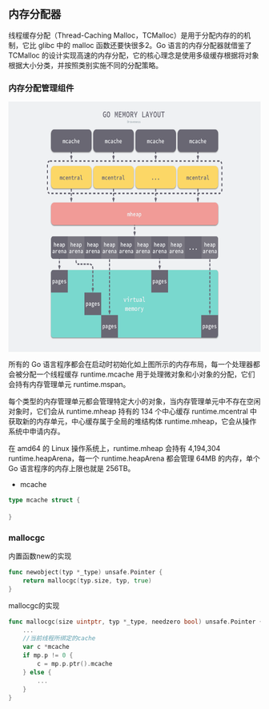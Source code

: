 ## 内存分配器

线程缓存分配（Thread-Caching Malloc，TCMalloc）是用于分配内存的的机制，它比 glibc 中的 malloc 函数还要快很多2。Go 语言的内存分配器就借鉴了 TCMalloc 的设计实现高速的内存分配，它的核心理念是使用多级缓存根据将对象根据大小分类，并按照类别实施不同的分配策略。

### 内存分配管理组件
<img src="../../views/mallocgc.png" width = "700" height = "500" alt="图片名称" align=center />

所有的 Go 语言程序都会在启动时初始化如上图所示的内存布局，每一个处理器都会被分配一个线程缓存 runtime.mcache 用于处理微对象和小对象的分配，它们会持有内存管理单元 runtime.mspan。

每个类型的内存管理单元都会管理特定大小的对象，当内存管理单元中不存在空闲对象时，它们会从 runtime.mheap 持有的 134 个中心缓存 runtime.mcentral 中获取新的内存单元，中心缓存属于全局的堆结构体 runtime.mheap，它会从操作系统中申请内存。

在 amd64 的 Linux 操作系统上，runtime.mheap 会持有 4,194,304 runtime.heapArena，每一个 runtime.heapArena 都会管理 64MB 的内存，单个 Go 语言程序的内存上限也就是 256TB。

* mcache
```go
type mcache struct {
    
}
```

### mallocgc
内置函数new的实现
```go
func newobject(typ *_type) unsafe.Pointer {
	return mallocgc(typ.size, typ, true)
}
```

mallocgc的实现
```go
func mallocgc(size uintptr, typ *_type, needzero bool) unsafe.Pointer {
    ...
    //当前线程所绑定的cache
    var c *mcache
	if mp.p != 0 {
		c = mp.p.ptr().mcache
	} else {
        ...
    }
}
```
